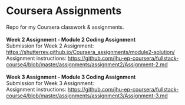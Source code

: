 # Coursera Assignments<br/>
Repo for my Coursera classwork &amp; assignments.<br/> 
<br/>
<strong>Week 2 Assignment - Module 2 Coding Assignment</strong><br/>
Submission for Week 2 Assignment: https://shutterrev.github.io/Coursera_assignments/module2-solution/<br/>
Assignment instructions: https://github.com/jhu-ep-coursera/fullstack-course4/blob/master/assignments/assignment2/Assignment-2.md<br/>
<br/>
<strong>Week 3 Assignment - Module 3 Coding Assignment</strong><br/>
Submission for Week 3 Assignment: <br/>
Assignment instructions: https://github.com/jhu-ep-coursera/fullstack-course4/blob/master/assignments/assignment3/Assignment-3.md<br/>
